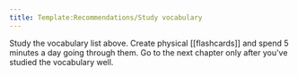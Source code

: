 ```yaml
---
title: Template:Recommendations/Study vocabulary
---
```


Study the vocabulary list above. Create physical [[flashcards]] and spend 5 minutes a day going through them. Go to the next chapter only after you've studied the vocabulary well.